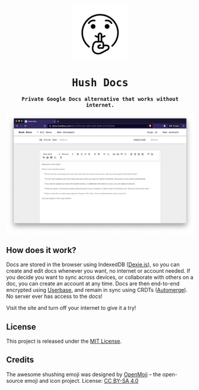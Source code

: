 <p align="center">
  <a href="https://demo.hushdocs.com"><img src="./public/shushing-face.svg" height="150" alt="Hush Docs"></a>
</p>

<h1 align="center" style="font-family: monospace;">Hush Docs</h1>

<p align="center" style="font-family: monospace;">
  <b>Private Google Docs alternative that works without internet.</b>
</p>

<p align="center">
  <a href="https://demo.hushdocs.com"><img src="./Screenshot.png" alt="Hush Docs"></a>
</p>

## How does it work?

Docs are stored in the browser using IndexedDB ([Dexie.js](https://dexie.org/)), so you can create and edit docs whenever you want, no internet or account needed. If you decide you want to sync across devices, or collaborate with others on a doc, you can create an account at any time. Docs are then end-to-end encrypted using [Userbase](https://userbase.com/), and remain in sync using CRDTs ([Automerge](https://github.com/automerge/automerge)). No server ever has access to the docs!

Visit the site and turn off your internet to give it a try!

## License

This project is released under the [MIT License](LICENSE).

## Credits

The awesome shushing emoji was designed by [OpenMoji](https://openmoji.org/) – the open-source emoji and icon project. License: [CC BY-SA 4.0](https://creativecommons.org/licenses/by-sa/4.0/#)